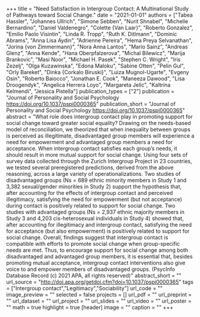 +++
title = "Need Satisfaction in Intergroup Contact: A Multinational Study of Pathways toward Social Change."
date = "2021-01-01"
authors = ["Tabea Hassler", "Johannes Ullrich", "Simone Sebben", "Nurit Shnabel", "Michelle Bernardino", "Daniel Valdenegro", "Colette {Van Laar}", "Roberto Gonzalez", "Emilio Paolo Visintin", "Linda R. Tropp", "Ruth K. Ditlmann", "Dominic Abrams", "Anna Lisa Aydin", "Adrienne Pereira", "Hema Preya Selvanathan", "Jorina {von Zimmermann}", "Nora Anna Lantos", "Mario Sainz", "Andreas Glenz", "Anna Kende", "Hana Oberpfalzerova", "Michal Bilewicz", "Marija Brankovic", "Masi Noor", "Michael H. Pasek", "Stephen C. Wright", "Iris Zezelj", "Olga Kuzawinska", "Edona Maloku", "Sabine Otten", "Pelin Gul", "Orly Bareket", "Dinka {Corkalo Biruski}", "Luiza Mugnol-Ugarte", "Evgeny Osin", "Roberto Baiocco", "Jonathan E. Cook", "Maneeza Dawood", "Lisa Droogendyk", "Angelica Herrera Loyo", "Margareta Jelic", "Kaltrina Kelmendi", "Jessica Pistella"]
publication_types = ["2"]
publication = "Journal of Personality and Social Psychology https://doi.org/10.1037/pspi0000365"
publication_short = "Journal of Personality and Social Psychology https://doi.org/10.1037/pspi0000365"
abstract = "What role does intergroup contact play in promoting support for social change toward greater social equality? Drawing on the needs-based model of reconciliation, we theorized that when inequality between groups is perceived as illegitimate, disadvantaged group members will experience a need for empowerment and advantaged group members a need for acceptance. When intergroup contact satisfies each group’s needs, it should result in more mutual support for social change. Using four sets of survey data collected through the Zurich Intergroup Project in 23 countries, we tested several preregistered predictions, derived from the above reasoning, across a large variety of operationalizations. Two studies of disadvantaged groups (Ns = 689 ethnic minority members in Study 1 and 3,382 sexual/gender minorities in Study 2) support the hypothesis that, after accounting for the effects of intergroup contact and perceived illegitimacy, satisfying the need for empowerment (but not acceptance) during contact is positively related to support for social change. Two studies with advantaged groups (Ns = 2,937 ethnic majority members in Study 3 and 4,203 cis-heterosexual individuals in Study 4) showed that, after accounting for illegitimacy and intergroup contact, satisfying the need for acceptance (but also empowerment) is positively related to support for social change. Overall, findings suggest that intergroup contact is compatible with efforts to promote social change when group-specific needs are met. Thus, to encourage support for social change among both disadvantaged and advantaged group members, it is essential that, besides promoting mutual acceptance, intergroup contact interventions also give voice to and empower members of disadvantaged groups. (PsycInfo Database Record (c) 2021 APA, all rights reserved)"
abstract_short = ""
url_source = "http://doi.apa.org/getdoi.cfm?doi=10.1037/pspi0000365"
tags = ["Intergroup contact","Legitimacy","Sociability"]
url_code = ""
image_preview = ""
selected = false
projects = []
url_pdf = ""
url_preprint = ""
url_dataset = ""
url_project = ""
url_slides = ""
url_video = ""
url_poster = ""
math = true
highlight = true
[header]
image = ""
caption = ""
+++
